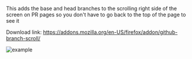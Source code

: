 This adds the base and head branches to the scrolling right side of the screen on PR pages so you don't have to go back to the top of the page to see it

Download link: https://addons.mozilla.org/en-US/firefox/addon/github-branch-scroll/

![example](https://i.imgur.com/zLKrScN.png)
